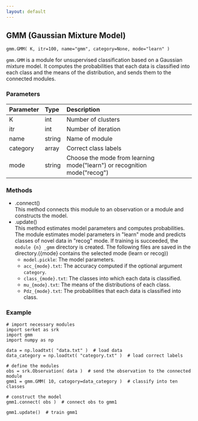 ```yaml
---
layout: default
---
```

## GMM (Gaussian Mixture Model)

```
gmm.GMM( K, itr=100, name="gmm", category=None, mode="learn" )
```

`gmm.GMM` is a module for unsupervised classification based on a Gaussian mixture model.
It computes the probabilities that each data is classified into each class and the means of the distribution, and sends them to the connected modules.


### Parameters

| Parameter | Type | Description |
|:----------|:-----|:------------|
| K         | int | Number of clusters |
| itr       | int | Number of iteration |
| name      | string | Name of module |
| category  | array | Correct class labels |
| mode      | string | Choose the mode from learning mode("learn") or recognition mode("recog") |


### Methods

- .connect()  
This method connects this module to an observation or a module and constructs the model.
- .update()  
This method estimates model parameters and computes probabilities.
The module estimates model parameters in "learn" mode and predicts classes of novel data in "recog" mode.
If training is succeeded, the `module {n} _gmm` directory is created.
The following files are saved in the directory.({mode} contains the selected mode (learn or recog))
    - `model.pickle`: The model parameters.
    - `acc_{mode}.txt`: The accuracy computed if the optional argument `category`.
    - `class_{mode}.txt`: The classes into which each data is classified.
    - `mu_{mode}.txt`: The means of the distributions of each class.
    - `Pdz_{mode}.txt`: The probabilities that each data is classified into class.  


### Example

```
# import necessary modules
import serket as srk
import gmm
import numpy as np

data = np.loadtxt( "data.txt" )  # load data
data_category = np.loadtxt( "category.txt" )  # load correct labels

# define the modules
obs = srk.Observation( data )  # send the observation to the connected module
gmm1 = gmm.GMM( 10, catogory=data_category )  # classify into ten classes

# construct the model
gmm1.connect( obs )  # connect obs to gmm1

gmm1.update()  # train gmm1
```

